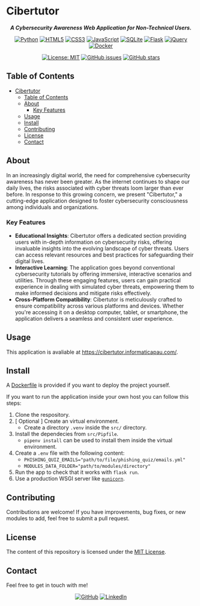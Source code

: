 # Cibertutor

<div align="center">

***A Cybersecurity Awareness Web Application for Non-Technical Users.***

[![Python](https://img.shields.io/badge/Python_3.10-black?logo=python&logoColor=white&labelColor=grey&color=%233776AB)](<https://www.python.org/> "Python")
[![HTML5](https://img.shields.io/badge/HTML_5-white?logo=html5&logoColor=white&labelColor=grey&color=%23E34F26)](#)
[![CSS3](https://img.shields.io/badge/CSS_3-white?logo=css3&logoColor=white&labelColor=grey&color=%231572B6)](#)
[![JavaScript](https://img.shields.io/badge/JavaScript-white?logo=javascript&logoColor=white&label=%20&labelColor=grey&color=%23F7DF1E)](#)
[![SQLite](https://img.shields.io/badge/SQLite-white?logo=sqlite&logoColor=white&label=%20&labelColor=grey&color=%23003B57)](<https://www.sqlite.org/> "SQLite")
[![Flask](https://img.shields.io/badge/Flask-white?logo=flask&logoColor=white&labelColor=grey&color=%233CACBC)](<https://flask.palletsprojects.com/> "Flask")
[![jQuery](https://img.shields.io/badge/jQuery-white?logo=jquery&logoColor=white&label=%20&labelColor=grey&color=%230769AD)](<https://jquery.com/> "jQuery")
[![Docker](https://img.shields.io/badge/Docker-white?logo=docker&logoColor=white&labelColor=grey&color=%232496ED)](<https://www.docker.com/> "Docker")

[![License: MIT](<https://img.shields.io/github/license/informaticapau/cibertutor>)](LICENSE "License")
[![GitHub issues](https://img.shields.io/github/issues/informaticapau/cibertutor)](<https://github.com/informaticapau/cibertutor> "Issues")
[![GitHub stars](https://img.shields.io/github/stars/informaticapau/cibertutor)](<https://github.com/informaticapau/cibertutor/stargazers> "Stars")

</div>

## Table of Contents

- [Cibertutor](#cibertutor)
  - [Table of Contents](#table-of-contents)
  - [About](#about)
    - [Key Features](#key-features)
  - [Usage](#usage)
  - [Install](#install)
  - [Contributing](#contributing)
  - [License](#license)
  - [Contact](#contact)

## About

In an increasingly digital world, the need for comprehensive cybersecurity awareness has never been greater. As the internet continues to shape our daily lives, the risks associated with cyber threats loom larger than ever before. In response to this growing concern, we present "Cibertutor," a cutting-edge application designed to foster cybersecurity consciousness among individuals and organizations.

### Key Features

- **Educational Insights**: Cibertutor offers a dedicated section providing users with in-depth information on cybersecurity risks, offering invaluable insights into the evolving landscape of cyber threats. Users can access relevant resources and best practices for safeguarding their digital lives.
- **Interactive Learning**: The application goes beyond conventional cybersecurity tutorials by offering immersive, interactive scenarios and utilities. Through these engaging features, users can gain practical experience in dealing with simulated cyber threats, empowering them to make informed decisions and mitigate risks effectively.
- **Cross-Platform Compatibility**: Cibertutor is meticulously crafted to ensure compatibility across various platforms and devices. Whether you're accessing it on a desktop computer, tablet, or smartphone, the application delivers a seamless and consistent user experience.

## Usage

This application is avaliable at <https://cibertutor.informaticapau.com/>.

## Install

A [Dockerfile](Dockerfile) is provided if you want to deploy the project yourself.

If you want to run the application inside your own host you can follow this steps:

1. Clone the respository.
2. [ Optional ] Create an virtual environment.
   - Create a directory `.venv` inside the `src/` directory.
3. Install the dependecies from `src/Pipfile`.
   - `pipenv install` can be used to install them inside the virtual environment.
4. Create a `.env` file with the following content:
   - `PHISHING_QUIZ_EMAILS="path/to/file/phishing_quiz/emails.yml"`
   - `MODULES_DATA_FOLDER="path/to/modules/directory"`
5. Run the app to check that it works with `flask run`.
6. Use a production WSGI server like [`gunicorn`](<https://github.com/benoitc/gunicorn> "Gunicorn").

## Contributing

Contributions are welcome! If you have improvements, bug fixes, or new modules to add, feel free to submit a pull request.

## License

The content of this repository is licensed under the [MIT License](LICENSE).

## Contact

Feel free to get in touch with me!

<div align="center">

[![GitHub](https://img.shields.io/badge/GitHub-%23181717?style=for-the-badge&logo=github&logoColor=%23181717&color=white)](<https://github.com/danielfeitopin>)
[![LinkedIn](https://img.shields.io/badge/LinkedIn-white?style=for-the-badge&logo=linkedin&logoColor=white&color=%230A66C2)](<https://www.linkedin.com/in/danielfeitopin/>)

</div>
